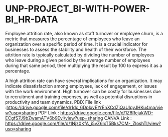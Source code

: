 # UNP-PROJECT_BI-WITH-POWER-BI_HR-DATA

Employee attrition rate, also known as staff turnover or employee churn, is a metric that measures the percentage of employees who leave an organization over a specific period of time. It is a crucial indicator for businesses to assess the stability and health of their workforce. The attrition rate is typically calculated by dividing the number of employees who leave during a given period by the average number of employees during that same period, then multiplying the result by 100 to express it as a percentage.

A high attrition rate can have several implications for an organization. It may indicate dissatisfaction among employees, lack of engagement, or issues with the work environment. High turnover can be costly for businesses due to recruitment and training expenses, as well as potential disruptions in productivity and team dynamics.
PBIX File link :https://drive.google.com/file/d/1dc_6DpIxvEYrEnXCdZiQaUIpyJHKu4ma/view?usp=sharing
PDF Link : https://drive.google.com/file/d/1Z8RcjakWD-ECgfS7J9bZwamATV6b9Eyi/view?usp=sharing
CANVA Link : https://drive.google.com/file/d/1Njz0KfA_i5vZ6lxT5Bks7CM-_ZloshTl/view?usp=sharing
